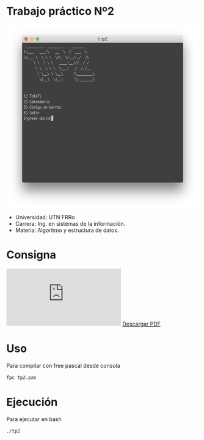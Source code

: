 # Trabajo práctico Nº2 

<img src="https://github.com/jgornati/tp2-algoritmo/blob/master/images/img1.png" align="center" height="480" width="640">

- Universidad: UTN FRRo
- Carrera: Ing. en sistemas de la información.
- Materia: Algoritmo y estructura de datos.

# Consigna

<object data="https://github.com/jgornati/tp2-algoritmo/blob/master/TP2%20-%202017.pdf" type="application/pdf" width="700px" height="700px">
    <embed src="https://github.com/jgornati/tp2-algoritmo/blob/master/TP2%20-%202017.pdf">
       <a href="https://github.com/jgornati/tp2-algoritmo/blob/master/TP2%20-%202017.pdf">Descargar PDF</a>
    </embed>
</object>

# Uso

Para compilar con free pascal desde consola
```sh
fpc tp2.pas
```

# Ejecución

Para ejecutar en bash

```sh
./tp2
```
